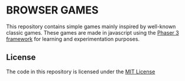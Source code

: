 # BROWSER GAMES
This repository contains simple games mainly inspired by well-known classic games. These games are made in javascript using the [Phaser 3 framework](https://phaser.io/) for learning and experimentation purposes.  

## License
The code in this repository is licensed under the [MIT License](LICENSE)  